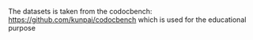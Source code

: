 The datasets is taken from the codocbench: https://github.com/kunpai/codocbench which is used for the educational purpose